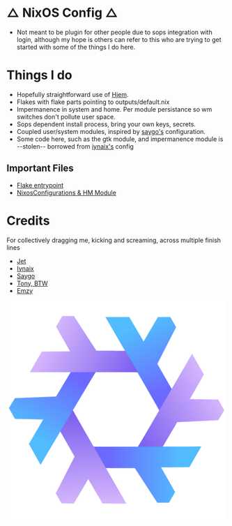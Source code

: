 # △ NixOS Config △
- Not meant to be plugin for other people due to sops integration with login, although my hope is others can refer to this who are trying to get started with some of the things I do here.  

# Things I do
- Hopefully straightforward use of [Hjem](https://github.com/feel-co/hjem).
- Flakes with flake parts pointing to outputs/default.nix
- Impermanence in system and home. Per module persistance so wm switches don't pollute user space.
- Sops dependent install process, bring your own keys, secrets.
- Coupled user/system modules, inspired by [saygo's](https://github.com/saygo-png/nixos) configuration.
- Some code here, such as the gtk module, and impermanence module is --stolen-- borrowed from [iynaix's](https://github.com/iynaix/dotfiles) config

## Important Files
- [Flake entrypoint](flake.nix)
- [NixosConfigurations & HM Module](outputs/nixos-configs.nix)

# Credits
 For collectively dragging me, kicking and screaming, across multiple finish lines
- [Jet](https://github.com/Michael-C-Buckley/home-config)
- [Iynaix](https://github.com/iynaix/dotfiles)
- [Saygo](https://github.com/saygo-png/nixos)
- [Tony, BTW](https://www.tonybtw.com/)
- [Emzy]()

  
[<img src="media/icons/purple-logo.png"/>](Logo)
